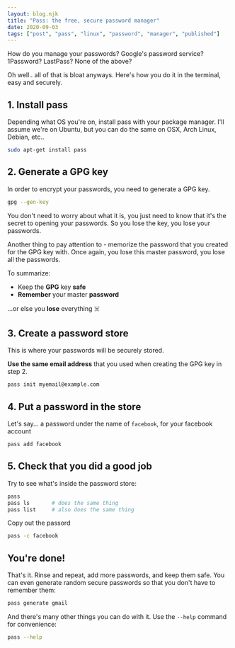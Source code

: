 ```yaml
---
layout: blog.njk
title: "Pass: the free, secure password manager"
date: 2020-09-03
tags: ["post", "pass", "linux", "password", "manager", "published"]
---
```


How do you manage your passwords? Google's password service? 1Password? LastPass? None of the above?

Oh well.. all of that is bloat anyways. Here's how you do it in the terminal, easy and securely.

## 1. Install pass

Depending what OS you're on, install pass with your package manager. I'll assume we're on Ubuntu, but you can do the same on OSX, Arch Linux, Debian, etc..

```bash
sudo apt-get install pass
```

## 2. Generate a GPG key

In order to encrypt your passwords, you need to generate a GPG key.

```bash
gpg --gen-key
```

You don't need to worry about what it is, you just need to know that it's the secret to opening your passwords. So you lose the key, you lose your passwords.

Another thing to pay attention to - memorize the password that you created for the GPG key with. Once again, you lose this master password, you lose all the passwords.

To summarize:

- Keep the **GPG** key **safe**
- **Remember** your master **password**

...or else you **lose** everything ☠️

## 3. Create a password store

This is where your passwords will be securely stored.

**Use the same email address** that you used when creating the GPG key in step 2.

```bash
pass init myemail@example.com
```

## 4. Put a password in the store

Let's say... a password under the name of `facebook`, for your facebook account

```bash
pass add facebook
```

## 5. Check that you did a good job

Try to see what's inside the password store:

```bash
pass
pass ls       # does the same thing
pass list     # also does the same thing
```

Copy out the passord

```bash
pass -c facebook
```

## You're done!

That's it. Rinse and repeat, add more passwords, and keep them safe. You can even generate random secure passwords so that you don't have to remember them:

```bash
pass generate gmail
```

And there's many other things you can do with it. Use the `--help` command for convenience:

```bash
pass --help
```
